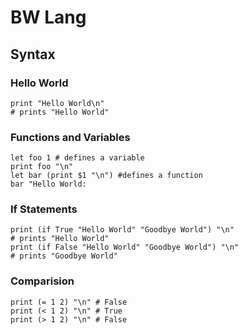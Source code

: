 # BW Lang
## Syntax
### Hello World
```
print "Hello World\n"
# prints "Hello World"
```
### Functions and Variables
```
let foo 1 # defines a variable
print foo "\n"
let bar (print $1 "\n") #defines a function
bar "Hello World:
```
### If Statements
```
print (if True "Hello World" "Goodbye World") "\n"
# prints "Hello World"
print (if False "Hello World" "Goodbye World") "\n"
# prints "Goodbye World"
```
### Comparision
```
print (= 1 2) "\n" # False
print (< 1 2) "\n" # True
print (> 1 2) "\n" # False
```
